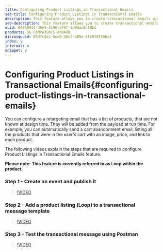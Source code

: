 ```yaml
---
title: Configuring Product Listings in Transactional Emails
seo-title: Configuring Product Listings in Transactional Emails 
description: This feature allows you to create transactional emails with a list of products and offerings.
seo-description: This feature allows you to create transactional emails with a list of products and offerings.
uuid: 04910914-d6e9-4196-bf6f-1d9dac8c18bd
products: SG_CAMPAIGN/STANDARD
discoiquuid: 05d7c4ec-8ce0-48cf-b89e-4fc9f8760bc1
index: y
internal: n
snippet: y
---
```


# Configuring Product Listings in Transactional Emails{#configuring-product-listings-in-transactional-emails}

You can configure a retargeting email that has a list of products, that are not known at design time. They will be added from the payload at run time. For example, you can automatically send a cart abandonment email, listing all the products that were in the user's cart with an image, price, and link to each product.

The following videos explain the steps that are required to configure Product Listings in Transactional Emails feature.

**Please note:** **This feature is currently referred to as Loop within the product.**

### Step 1 - Create an event and publish it

>[!VIDEO](https://video.tv.adobe.com/v/25914?quality=12)

### Step 2 - Add a product listing (Loop) to a transactional message template

>[!VIDEO](https://video.tv.adobe.com/v/25915?quality=12)

### Step 3 - Test the transactional message using Postman

>[!VIDEO](https://video.tv.adobe.com/v/25916?quality=12)

<!--
<related-links>
<a href="https://helpx.adobe.com/campaign/standard/channels/using/event-transactional-messages.html#using-loops-in-a-transactional-message" target="_blank">Using Loops in transactional messages (documentation)</a>
<a href="https://helpx.adobe.com/campaign/kt/acs/using/acs-email-designer-tutorial.html" target="_blank">Email Designer Tutorials (feature videos)</a>
<a href="http://doc-dev.rd.campaign.adobe.com/doc/standard/en/DES_Editing_email_content_About_email_content_design.html" target="_blank">About content design (documentation)</a>
<a href="https://helpx.adobe.com/campaign/standard/administration/using/configuring-transactional-messaging.html#defining-data-collections" target="_blank">Defining Data Collections (documentation)</a>
</related-links>
-->


